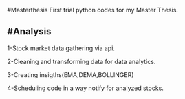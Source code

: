#Masterthesis
First trial python codes for my Master Thesis.

#Analysis
--
1-Stock market data gathering via api.

2-Cleaning and transforming data for data analytics.

3-Creating insigths(EMA,DEMA,BOLLINGER)

4-Scheduling code in a way notify for analyzed stocks.
